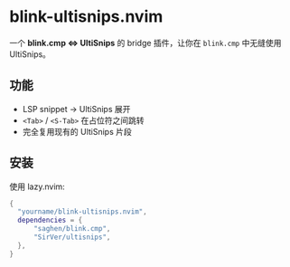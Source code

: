 # blink-ultisnips.nvim

一个 **blink.cmp ⇔ UltiSnips** 的 bridge 插件，让你在 `blink.cmp` 中无缝使用 UltiSnips。

## 功能
- LSP snippet → UltiSnips 展开
- `<Tab>` / `<S-Tab>` 在占位符之间跳转
- 完全复用现有的 UltiSnips 片段

## 安装

使用 lazy.nvim:

```lua
{
  "yourname/blink-ultisnips.nvim",
  dependencies = {
      "saghen/blink.cmp",
      "SirVer/ultisnips",
  },
}
